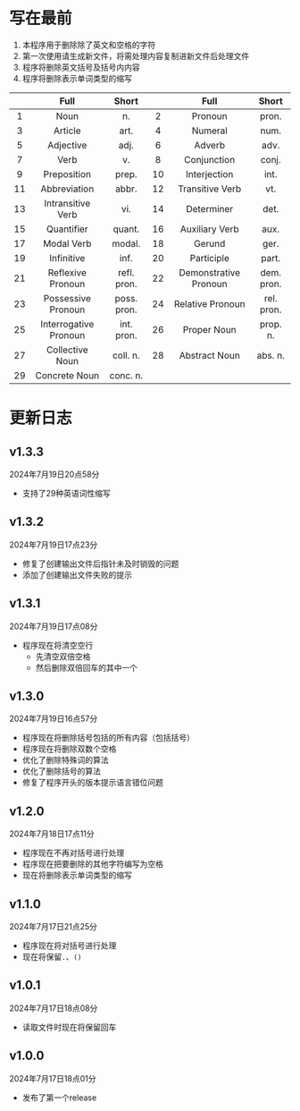 # 写在最前

1. 本程序用于删除除了英文和空格的字符
2. 第一次使用请生成新文件，将需处理内容复制进新文件后处理文件
3. 程序将删除英文括号及括号内内容
4. 程序将删除表示单词类型的缩写

|    |         Full          |    Short    |    |         Full          |   Short    |
|:--:|:---------------------:|:-----------:|:--:|:---------------------:|:----------:|
| 1  |         Noun          |     n.      | 2  |        Pronoun        |   pron.    |
| 3  |        Article        |    art.     | 4  |        Numeral        |    num.    |
| 5  |       Adjective       |    adj.     | 6  |        Adverb         |    adv.    |
| 7  |         Verb          |     v.      | 8  |      Conjunction      |   conj.    |
| 9  |      Preposition      |    prep.    | 10 |     Interjection      |    int.    |
| 11 |     Abbreviation      |    abbr.    | 12 |    Transitive Verb    |    vt.     |
| 13 |   Intransitive Verb   |     vi.     | 14 |      Determiner       |    det.    |
| 15 |      Quantifier       |   quant.    | 16 |    Auxiliary Verb     |    aux.    |
| 17 |      Modal Verb       |   modal.    | 18 |        Gerund         |    ger.    |
| 19 |      Infinitive       |    inf.     | 20 |      Participle       |   part.    |
| 21 |   Reflexive Pronoun   | refl. pron. | 22 | Demonstrative Pronoun | dem. pron. |
| 23 |  Possessive Pronoun   | poss. pron. | 24 |   Relative Pronoun    | rel. pron. |
| 25 | Interrogative Pronoun | int. pron.  | 26 |      Proper Noun      |  prop. n.  |
| 27 |    Collective Noun    |  coll. n.   | 28 |     Abstract Noun     |  abs. n.   |
| 29 |     Concrete Noun     |  conc. n.   |    |                       |            |

# 更新日志

## v1.3.3

2024年7月19日20点58分

- 支持了29种英语词性缩写

## v1.3.2

2024年7月19日17点23分

- 修复了创建输出文件后指针未及时销毁的问题
- 添加了创建输出文件失败的提示

## v1.3.1

2024年7月19日17点08分

- 程序现在将清空空行
	- 先清空双倍空格
	- 然后删除双倍回车的其中一个

## v1.3.0

2024年7月19日16点57分

- 程序现在将删除括号包括的所有内容（包括括号）
- 程序现在将删除双数个空格
- 优化了删除特殊词的算法
- 优化了删除括号的算法
- 修复了程序开头的版本提示语言错位问题

## v1.2.0

2024年7月18日17点11分

- 程序现在不再对括号进行处理
- 程序现在把要删除的其他字符编写为空格
- 现在将删除表示单词类型的缩写

## v1.1.0

2024年7月17日21点25分

- 程序现在将对括号进行处理
- 现在将保留```.```、```()```

## v1.0.1

2024年7月17日18点08分

- 读取文件时现在将保留回车

## v1.0.0

2024年7月17日18点01分

- 发布了第一个release
